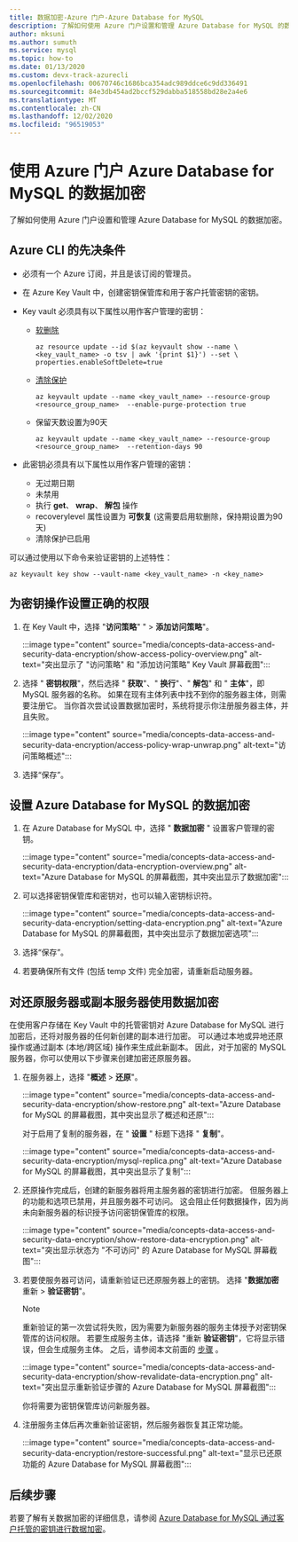 ```yaml
---
title: 数据加密-Azure 门户-Azure Database for MySQL
description: 了解如何使用 Azure 门户设置和管理 Azure Database for MySQL 的数据加密。
author: mksuni
ms.author: sumuth
ms.service: mysql
ms.topic: how-to
ms.date: 01/13/2020
ms.custom: devx-track-azurecli
ms.openlocfilehash: 00670746c1686bca354adc989ddce6c9dd336491
ms.sourcegitcommit: 84e3db454ad2bccf529dabba518558bd28e2a4e6
ms.translationtype: MT
ms.contentlocale: zh-CN
ms.lasthandoff: 12/02/2020
ms.locfileid: "96519053"
---
```

# <a name="data-encryption-for-azure-database-for-mysql-by-using-the-azure-portal"></a>使用 Azure 门户 Azure Database for MySQL 的数据加密

了解如何使用 Azure 门户设置和管理 Azure Database for MySQL 的数据加密。

## <a name="prerequisites-for-azure-cli"></a>Azure CLI 的先决条件

* 必须有一个 Azure 订阅，并且是该订阅的管理员。
* 在 Azure Key Vault 中，创建密钥保管库和用于客户托管密钥的密钥。
* Key vault 必须具有以下属性以用作客户管理的密钥：
  * [软删除](../key-vault/general/soft-delete-overview.md)

    ```azurecli-interactive
    az resource update --id $(az keyvault show --name \ <key_vault_name> -o tsv | awk '{print $1}') --set \ properties.enableSoftDelete=true
    ```

  * [清除保护](../key-vault/general/soft-delete-overview.md#purge-protection)

    ```azurecli-interactive
    az keyvault update --name <key_vault_name> --resource-group <resource_group_name>  --enable-purge-protection true
    ```
  * 保留天数设置为90天
  
    ```azurecli-interactive
    az keyvault update --name <key_vault_name> --resource-group <resource_group_name>  --retention-days 90
    ```

* 此密钥必须具有以下属性以用作客户管理的密钥：
  * 无过期日期
  * 未禁用
  * 执行 **get**、 **wrap**、 **解包** 操作
  * recoverylevel 属性设置为 **可恢复** (这需要启用软删除，保持期设置为90天) 
  * 清除保护已启用

可以通过使用以下命令来验证密钥的上述特性：

```azurecli-interactive
az keyvault key show --vault-name <key_vault_name> -n <key_name>
```

## <a name="set-the-right-permissions-for-key-operations"></a>为密钥操作设置正确的权限

1. 在 Key Vault 中，选择 "**访问策略**" "  >  **添加访问策略**"。

   :::image type="content" source="media/concepts-data-access-and-security-data-encryption/show-access-policy-overview.png" alt-text="突出显示了 &quot;访问策略&quot; 和 &quot;添加访问策略&quot; Key Vault 屏幕截图":::

2. 选择 " **密钥权限**"，然后选择 " **获取**"、" **换行**"、" **解包**" 和 " **主体**"，即 MySQL 服务器的名称。 如果在现有主体列表中找不到你的服务器主体，则需要注册它。 当你首次尝试设置数据加密时，系统将提示你注册服务器主体，并且失败。

   :::image type="content" source="media/concepts-data-access-and-security-data-encryption/access-policy-wrap-unwrap.png" alt-text="访问策略概述":::

3. 选择“保存”。

## <a name="set-data-encryption-for-azure-database-for-mysql"></a>设置 Azure Database for MySQL 的数据加密

1. 在 Azure Database for MySQL 中，选择 " **数据加密** " 设置客户管理的密钥。

   :::image type="content" source="media/concepts-data-access-and-security-data-encryption/data-encryption-overview.png" alt-text="Azure Database for MySQL 的屏幕截图，其中突出显示了数据加密":::

2. 可以选择密钥保管库和密钥对，也可以输入密钥标识符。

   :::image type="content" source="media/concepts-data-access-and-security-data-encryption/setting-data-encryption.png" alt-text="Azure Database for MySQL 的屏幕截图，其中突出显示了数据加密选项":::

3. 选择“保存”。

4. 若要确保所有文件 (包括 temp 文件) 完全加密，请重新启动服务器。

## <a name="using-data-encryption-for-restore-or-replica-servers"></a>对还原服务器或副本服务器使用数据加密

在使用客户存储在 Key Vault 中的托管密钥对 Azure Database for MySQL 进行加密后，还将对服务器的任何新创建的副本进行加密。 可以通过本地或异地还原操作或通过副本 (本地/跨区域) 操作来生成此新副本。 因此，对于加密的 MySQL 服务器，你可以使用以下步骤来创建加密还原服务器。

1. 在服务器上，选择 "**概述**  >  **还原**"。

   :::image type="content" source="media/concepts-data-access-and-security-data-encryption/show-restore.png" alt-text="Azure Database for MySQL 的屏幕截图，其中突出显示了概述和还原":::

   对于启用了复制的服务器，在 " **设置** " 标题下选择 " **复制**"。

   :::image type="content" source="media/concepts-data-access-and-security-data-encryption/mysql-replica.png" alt-text="Azure Database for MySQL 的屏幕截图，其中突出显示了复制":::

2. 还原操作完成后，创建的新服务器将用主服务器的密钥进行加密。 但服务器上的功能和选项已禁用，并且服务器不可访问。 这会阻止任何数据操作，因为尚未向新服务器的标识授予访问密钥保管库的权限。

   :::image type="content" source="media/concepts-data-access-and-security-data-encryption/show-restore-data-encryption.png" alt-text="突出显示状态为 &quot;不可访问&quot; 的 Azure Database for MySQL 屏幕截图":::

3. 若要使服务器可访问，请重新验证已还原服务器上的密钥。 选择 "**数据加密** 重新  >  **验证密钥**"。

   > [!NOTE]
   > 重新验证的第一次尝试将失败，因为需要为新服务器的服务主体授予对密钥保管库的访问权限。 若要生成服务主体，请选择 "重新 **验证密钥**"，它将显示错误，但会生成服务主体。 之后，请参阅本文前面的 [步骤](#set-the-right-permissions-for-key-operations) 。

   :::image type="content" source="media/concepts-data-access-and-security-data-encryption/show-revalidate-data-encryption.png" alt-text="突出显示重新验证步骤的 Azure Database for MySQL 屏幕截图":::

   你将需要为密钥保管库访问新服务器。

4. 注册服务主体后再次重新验证密钥，然后服务器恢复其正常功能。

   :::image type="content" source="media/concepts-data-access-and-security-data-encryption/restore-successful.png" alt-text="显示已还原功能的 Azure Database for MySQL 屏幕截图":::

## <a name="next-steps"></a>后续步骤

 若要了解有关数据加密的详细信息，请参阅 [Azure Database for MySQL 通过客户托管的密钥进行数据加密](concepts-data-encryption-mysql.md)。
